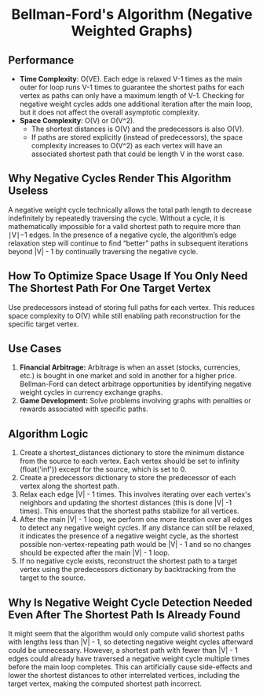 <h1 align="center">Bellman-Ford's Algorithm (Negative Weighted Graphs)</h1>

## Performance
- **Time Complexity**: O(VE). Each edge is relaxed V-1 times as the main outer for loop runs V-1 times to guarantee the shortest paths for each vertex as paths can only have a maximum length of V-1. Checking for negative weight cycles adds one additional iteration after the main loop, but it does not affect the overall asymptotic complexity.
- **Space Complexity**: O(V) or O(V^2).
	- The shortest distances is O(V) and the predecessors is also O(V).
	- If paths are stored explicitly (instead of predecessors), the space complexity increases to O(V^2) as each vertex will have an associated shortest path that could be length V in the worst case.

## Why Negative Cycles Render This Algorithm Useless
A negative weight cycle technically allows the total path length to decrease indefinitely by repeatedly traversing the cycle. Without a cycle, it is mathematically impossible for a valid shortest path to require more than ∣V∣−1 edges. In the presence of a negative cycle, the algorithm’s edge relaxation step will continue to find “better” paths in subsequent iterations beyond |V| - 1 by continually traversing the negative cycle.

## How To Optimize Space Usage If You Only Need The Shortest Path For One Target Vertex
Use predecessors instead of storing full paths for each vertex. This reduces space complexity to O(V) while still enabling path reconstruction for the specific target vertex.

## Use Cases
1. **Financial Arbitrage:** Arbitrage is when an asset (stocks, currencies, etc.) is bought in one market and sold in another for a higher price. Bellman-Ford can detect arbitrage opportunities by identifying negative weight cycles in currency exchange graphs. 
2. **Game Development:** Solve problems involving graphs with penalties or rewards associated with specific paths.

## Algorithm Logic
1. Create a shortest_distances dictionary to store the minimum distance from the source to each vertex. Each vertex should be set to infinity (float('inf')) except for the source, which is set to 0.
2. Create a predecessors dictionary to store the predecessor of each vertex along the shortest path.
3. Relax each edge |V| - 1 times. This involves iterating over each vertex's neighbors and updating the shortest distances (this is done |V| -1 times). This ensures that the shortest paths stabilize for all vertices.
4. After the main |V| - 1 loop, we perform one more iteration over all edges to detect any negative weight cycles. If any distance can still be relaxed, it indicates the presence of a negative weight cycle, as the shortest possible non-vertex-repeating path would be |V| - 1 and so no changes should be expected after the main |V| - 1 loop.
5. If no negative cycle exists, reconstruct the shortest path to a target vertex using the predecessors dictionary by backtracking from the target to the source.

## Why Is Negative Weight Cycle Detection Needed Even After The Shortest Path Is Already Found
It might seem that the algorithm would only compute valid shortest paths with lengths less than |V| - 1, so detecting negative weight cycles afterward could be unnecessary. However, a shortest path with fewer than |V| - 1 edges could already have traversed a negative weight cycle multiple times before the main loop completes. This can artificially cause side-effects and lower the shortest distances to other interrelated vertices, including the target vertex, making the computed shortest path incorrect.